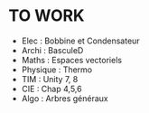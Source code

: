 # TO WORK 

* Elec : Bobbine et Condensateur
* Archi : BasculeD
* Maths : Espaces vectoriels
* Physique : Thermo
* TIM : Unity 7, 8
* CIE : Chap 4,5,6
* Algo : Arbres généraux
